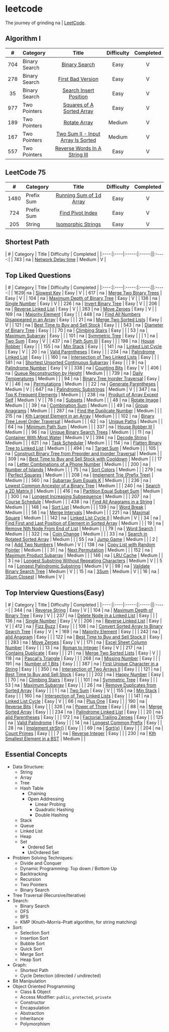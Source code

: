 # leetcode
The journey of grinding na | [LeetCode](https://leetcode.com/).

## Algorithm I
| # | Category | Title | Difficulty | Completed |
|:----:|:----|:-----:|:-----:|:-----:|
| 704 | Binary Search | [Binary Search](https://leetcode.com/problems/binary-search) | Easy | V |
| 278 | Binary Search | [First Bad Version](https://leetcode.com/problems/first-bad-version) | Easy | V |
| 35 | Binary Search | [Search Insert Position](https://leetcode.com/problems/search-insert-position) | Easy | V |
| 977 | Two Pointers | [Squares of A Sorted Array](https://leetcode.com/problems/squares-of-a-sorted-array) | Easy | V |
| 189 | Two Pointers | [Rotate Array](https://leetcode.com/problems/rotate-array) | Medium | V |
| 167 | Two Pointers | [Two Sum II - Input Array Is Sorted](https://leetcode.com/problems/two-sum-ii-input-array-is-sorted) | Medium | V |
| 557 | Two Pointers | [Reverse Words In A String III](https://leetcode.com/problems/reverse-words-in-a-string-iii) | Easy | V |

## LeetCode 75
| # | Category | Title | Difficulty | Completed |
|:----:|:----|:-----:|:-----:|:-----:|
| 1480 | Prefix Sum | [Running Sum of 1d Array](https://leetcode.com/problems/running-sum-of-1d-array) | Easy | V |
| 724 | Prefix Sum |  [Find Pivot Index](https://leetcode.com/problems/find-pivot-index) | Easy | V |
| 205 | String | [Isomorphic Strings](https://leetcode.com/problems/isomorphic-strings) | Easy | V |

## Shortest Path 
| # | Category | Title | Difficulty | Completed |
|:----:|:----|:-----:|:-----:||:-----:|
| 743 | na | [Network Delay time](https://leetcode.com/problems/network-delay-time) | Medium | V |

## Top Liked Questions

| # | Category | Title | Difficulty | Completed |
|:----:|:----|:-----:|:-----:||:-----:|
| 1629| na | [Slowest Key](https://leetcode.com/problems/slowest-key) | Easy | V |
| 617 | na | [Merge Two Binary Trees](https://leetcode.com/problems/merge-two-binary-trees) | Easy | V |
| 104 | na | [Maximum Depth of Binary Tree](https://leetcode.com/problems/maximum-depth-of-binary-tree) | Easy | V |
| 136 | na | [Single Number](https://leetcode.com/problems/single-number) | Easy | V |
| 226 | na | [Invert Binary Tree](https://leetcode.com/problems/invert-binary-tree) | Easy | V |
| 206 | na | [Reverse Linked List](https://leetcode.com/problems/reverse-linked-list) | Easy | V |
| 283 | na | [Move Zeroes](https://leetcode.com/problems/move-zeroes) | Easy | V |
| 169 | na | [Majority Element](https://leetcode.com/problems/majority-element) | Easy |  |
| 448 | na | [Find All Numbers Disappeared in an Array](https://leetcode.com/problems/find-all-numbers-disappeared-in-an-array) | Easy |  |
| 21 | na | [Merge Two Sorted Lists](https://leetcode.com/problems/merge-two-sorted-lists) | Easy | V |
| 121 | na | [Best Time to Buy and Sell Stock](https://leetcode.com/problems/best-time-to-buy-and-sell-stock) | Easy |  |
| 543 | na | [Diameter of Binary Tree](https://leetcode.com/problems/diameter-of-binary-tree) | Easy |  |
| 70 | na | [Climbing Stairs](https://leetcode.com/problems/climbing-stairs) | Easy |  |
| 53 | na | [Maximum Subarray](https://leetcode.com/problems/maximum-subarray) | Easy |  |
| 101 | na | [Symmetric Tree](https://leetcode.com/problems/symmetric-tree) | Easy |  |
| 1 | na | [Two Sum](https://leetcode.com/problems/two-sum) | Easy | V |
| 437 | na | [Path Sum III](https://leetcode.com/problems/path-sum-iii) | Easy |  |
| 198 | na | [House Robber](https://leetcode.com/problems/house-robber) | Easy |  |
| 155 | na | [Min Stack](https://leetcode.com/problems/min-stack) | Easy |  |
| 141 | na | [Linked List Cycle](https://leetcode.com/problems/linked-list-cycle) | Easy | V |
| 20 | na | [Valid Parentheses](https://leetcode.com/problems/valid-parentheses) | Easy |  |
| 234 | na | [Palindrome Linked List](https://leetcode.com/problems/palindrome-linked-list) | Easy |  |
| 160 | na | [Intersection of Two Linked Lists](https://leetcode.com/problems/intersection-of-two-linked-lists) | Easy |  |
| 581 | na | [Shortest Unsorted Continuous Subarray](https://leetcode.com/problems/shortest-unsorted-continuous-subarray) | Easy |  |
| 9 | na | [Palindrome Number](https://leetcode.com/problems/palindrome-number) | Easy | V |
| 338 | na | [Counting Bits](https://leetcode.com/problems/counting-bits) | Easy | V |
| 406 | na | [Queue Reconstruction by Height](https://leetcode.com/problems/queue-reconstruction-by-height) | Medium |  |
| 739 | na | [Daily Temperatures](https://leetcode.com/problems/daily-temperatures) | Medium |  |
| 94 | na | [Binary Tree Inorder Traversal](https://leetcode.com/problems/binary-tree-inorder-traversal) | Easy | V |
| 46 | na | [Permutations](https://leetcode.com/problems/permutations) | Medium |  |
| 22 | na | [Generate Parentheses](https://leetcode.com/problems/generate-parentheses) | Medium | V |
| 647 | na | [Palindromic Substrings](https://leetcode.com/problems/palindromic-substrings) | Medium | V |
| 347 | na | [Top K Frequent Elements](https://leetcode.com/problems/top-k-frequent-elements) | Medium |  |
| 238 | na | [Product of Array Except Self](https://leetcode.com/problems/product-of-array-except-self) | Medium | V |
| 78 | na | [Subsets](https://leetcode.com/problems/subsets) | Medium |  |
| 48 | na | [Rotate Image](https://leetcode.com/problems/rotate-image) | Medium |  |
| 39 | na | [Combination Sum](https://leetcode.com/problems/combination-sum) | Medium |  |
| 49 | na | [Group Anagrams](https://leetcode.com/problems/group-anagrams) | Medium |  |
| 287 | na | [Find the Duplicate Number](https://leetcode.com/problems/find-the-duplicate-number) | Medium |  |
| 215 | na | [Kth Largest Element in an Array](https://leetcode.com/problems/kth-largest-element-in-an-array) | Medium |  |
| 102 | na | [Binary Tree Level Order Traversal](https://leetcode.com/problems/binary-tree-level-order-traversal) | Medium |  |
| 62 | na | [Unique Paths](https://leetcode.com/problems/unique-paths) | Medium |  |
| 64 | na | [Minimum Path Sum](https://leetcode.com/problems/minimum-path-sum) | Medium |  |
| 337 | na | [House Robber III](https://leetcode.com/problems/house-robber-iii) | Medium |  |
| 96 | na | [Unique Binary Search Trees](https://leetcode.com/problems/unique-binary-search-trees) | Medium |  |
| 11 | na | [Container With Most Water](https://leetcode.com/problems/container-with-most-water) | Medium | V |
| 394 | na | [Decode String](https://leetcode.com/problems/decode-string) | Medium |  |
| 621 | na | [Task Scheduler](https://leetcode.com/problems/task-scheduler) | Medium |  |
| 114 | na | [Flatten Binary Tree to Linked List](https://leetcode.com/problems/flatten-binary-tree-to-linked-list) | Medium |  |
| 494 | na | [Target Sum](https://leetcode.com/problems/target-sum) | Medium |  |
| 105 | na | [Construct Binary Tree from Preorder and Inorder Traversal](https://leetcode.com/problems/construct-binary-tree-from-preorder-and-inorder-traversal) | Medium |  |
| 309 | na | [Best Time to Buy and Sell Stock with Cooldown](https://leetcode.com/problems/best-time-to-buy-and-sell-stock-with-cooldown) | Medium |  |
| 17 | na | [Letter Combinations of a Phone Number](https://leetcode.com/problems/letter-combinations-of-a-phone-number) | Medium |  |
| 200 | na | [Number of Islands](https://leetcode.com/problems/number-of-islands) | Medium |  |
| 75 | na | [Sort Colors](https://leetcode.com/problems/sort-colors) | Medium |  |
| 279 | na | [Perfect Squares](https://leetcode.com/problems/perfect-squares) | Medium |  |
| 208 | na | [Implement Trie (Prefix Tree)](https://leetcode.com/problems/implement-trie-prefix-tree) | Medium |  |
| 560 | na | [Subarray Sum Equals K](https://leetcode.com/problems/subarray-sum-equals-k) | Medium |  |
| 236 | na | [Lowest Common Ancestor of a Binary Tree](https://leetcode.com/problems/lowest-common-ancestor-of-a-binary-tree) | Medium |  |
| 240 | na | [Search a 2D Matrix II](https://leetcode.com/problems/search-a-2d-matrix-ii) | Medium |  |
| 416 | na | [Partition Equal Subset Sum](https://leetcode.com/problems/partition-equal-subset-sum) | Medium |  |
| 300 | na | [Longest Increasing Subsequence](https://leetcode.com/problems/longest-increasing-subsequence) | Medium |  |
| 207 | na | [Course Schedule](https://leetcode.com/problems/course-schedule) | Medium |  |
| 438 | na | [Find All Anagrams in a String](https://leetcode.com/problems/find-all-anagrams-in-a-string) | Medium |  |
| 148 | na | [Sort List](https://leetcode.com/problems/sort-list) | Medium |  |
| 139 | na | [Word Break](https://leetcode.com/problems/word-break) | Medium |  |
| 56 | na | [Merge Intervals](https://leetcode.com/problems/merge-intervals) | Medium |  |
| 221 | na | [Maximal Square](https://leetcode.com/problems/maximal-square) | Medium |  |
| 142 | na | [Linked List Cycle II](https://leetcode.com/problems/linked-list-cycle-ii) | Medium | V |
| 34 | na | [Find First and Last Position of Element in Sorted Array](https://leetcode.com/problems/find-first-and-last-position-of-element-in-sorted-array) | Medium |  |
| 19 | na | [Remove Nth Node From End of List](https://leetcode.com/problems/remove-nth-node-from-end-of-list) | Medium |  |
| 79 | na | [Word Search](https://leetcode.com/problems/word-search) | Medium |  |
| 322 | na | [Coin Change](https://leetcode.com/problems/coin-change) | Medium |  |
| 33 | na | [Search in Rotated Sorted Array](https://leetcode.com/problems/search-in-rotated-sorted-array) | Medium |  |
| 55 | na | [Jump Game](https://leetcode.com/problems/jump-game) | Medium |  |
| 2 | na | [Add Two Numbers](https://leetcode.com/problems/add-two-numbers) | Medium | V |
| 138 | na | [Copy List with Random Pointer](https://leetcode.com/problems/copy-list-with-random-pointer) | Medium |  |
| 31 | na | [Next Permutation](https://leetcode.com/problems/next-permutation) | Medium |  |
| 152 | na | [Maximum Product Subarray](https://leetcode.com/problems/maximum-product-subarray) | Medium |  |
| 146 | na | [LRU Cache](https://leetcode.com/problems/lru-cache) | Medium |  |
| 3 | na | [Longest Substring Without Repeating Characters](https://leetcode.com/problems/longest-substring-without-repeating-characters) | Medium | V |
| 5 | na | [Longest Palindromic Substring](https://leetcode.com/problems/longest-palindromic-substring) | Medium | V |
| 98 | na | [Validate Binary Search Tree](https://leetcode.com/problems/validate-binary-search-tree) | Medium | V |
| 15 | na | [3Sum](https://leetcode.com/problems/3sum) | Medium | V |
| 16 | na | [3Sum Closest](https://leetcode.com/problems/3sum-closest/) | Medium | V |

## Top Interview Questions(Easy)

| # | Category | Title | Difficulty | Completed |
|:----:|:----|:-----:|:-----:||:-----:|
| 344 | na | [Reverse String](https://leetcode.com/problems/reverse-string) | Easy | V |
| 104 | na | [Maximum Depth of Binary Tree](https://leetcode.com/problems/maximum-depth-of-binary-tree) | Easy | V |
| 237 | na | [Delete Node in a Linked List](https://leetcode.com/problems/delete-node-in-a-linked-list) | Easy |  |
| 136 | na | [Single Number](https://leetcode.com/problems/single-number) | Easy | V |
| 206 | na | [Reverse Linked List](https://leetcode.com/problems/reverse-linked-list) | Easy | V |
| 412 | na | [Fizz Buzz](https://leetcode.com/problems/fizz-buzz) | Easy |  |
| 108 | na | [Convert Sorted Array to Binary Search Tree](https://leetcode.com/problems/convert-sorted-array-to-binary-search-tree) | Easy | V | *
| 169 | na | [Majority Element](https://leetcode.com/problems/majority-element) | Easy |  |
| 242 | na | [alid Anagram](https://leetcode.com/problems/valid-anagram) | Easy |  |
| 122 | na | [Best Time to Buy and Sell Stock II](https://leetcode.com/problems/best-time-to-buy-and-sell-stock-ii) | Easy |  |
| 283 | na | [Move Zeroes](https://leetcode.com/problems/move-zeroes) | Easy | V |
| 171 | na | [Excel Sheet Column Number](https://leetcode.com/problems/excel-sheet-column-number) | Easy |  |
| 13 | na | [Roman to Integer](https://leetcode.com/problems/roman-to-integer) | Easy | V |
| 217 | na | [Contains Duplicate](https://leetcode.com/problems/contains-duplicate) | Easy |  |
| 21 | na | [Merge Two Sorted Lists](https://leetcode.com/problems/merge-two-sorted-lists) | Easy | V |
| 118 | na | [Pascal's Triangle](https://leetcode.com/problems/pascals-triangle) | Easy |  |
| 268 | na | [Missing Number](https://leetcode.com/problems/missing-number) | Easy |  |
| 191 | na | [Number of 1 Bits](https://leetcode.com/problems/number-of-1-bits) | Easy |  |
| 387 | na | [First Unique Character in a String](https://leetcode.com/problems/first-unique-character-in-a-string) | Easy |  |
| 350 | na | [Intersection of Two Arrays II](https://leetcode.com/problems/intersection-of-two-arrays-ii) | Easy |  |
| 121 | na | [Best Time to Buy and Sell Stock](https://leetcode.com/problems/best-time-to-buy-and-sell-stock) | Easy |  |
| 202 | na | [Happy Number](https://leetcode.com/problems/happy-number) | Easy |  |
| 70 | na | [Climbing Stairs](https://leetcode.com/problems/climbing-stairs) | Easy |  |
| 101 | na | [Symmetric Tree](https://leetcode.com/problems/symmetric-tree) | Easy |  |
| 53 | na | [Maximum Subarray](https://leetcode.com/problems/maximum-subarray) | Easy |  |
| 26 | na | [Remove Duplicates from Sorted Array](https://leetcode.com/problems/remove-duplicates-from-sorted-array) | Easy |  |
| 1 | na | [Two Sum](https://leetcode.com/problems/two-sum) | Easy | V |
| 155 | na | [Min Stack](https://leetcode.com/problems/min-stack) | Easy |  |
| 160 | na | [Intersection of Two Linked Lists](https://leetcode.com/problems/intersection-of-two-linked-lists) | Easy |  |
| 141 | na | [Linked List Cycle](https://leetcode.com/problems/linked-list-cycle) | Easy | V |
| 66 | na | [Plus One](https://leetcode.com/problems/plus-one) | Easy |  |
| 190 | na | [Reverse Bits](https://leetcode.com/problems/reverse-bits) | Easy |  |
| 326 | na | [Power of Three](https://leetcode.com/problems/power-of-three) | Easy |  |
| 88 | na | [Merge Sorted Array](https://leetcode.com/problems/merge-sorted-array) | Easy |  |
| 234 | na | [Palindrome Linked List](https://leetcode.com/problems/palindrome-linked-list) | Easy |  |
| 20 | na | [alid Parentheses](https://leetcode.com/problems/valid-parentheses) | Easy |  |
| 172 | na | [Factorial Trailing Zeroes](https://leetcode.com/problems/factorial-trailing-zeroes) | Easy |  |
| 125 | na | [Valid Palindrome](https://leetcode.com/problems/valid-palindrome) | Easy |  |
| 14 | na | [Longest Common Prefix](https://leetcode.com/problems/longest-common-prefix) | Easy |  |
| 28 | na | [Implement strStr()](https://leetcode.com/problems/implement-strstr) | Easy |  |
| 69 | na | [Sqrt(x)](https://leetcode.com/problems/sqrtx) | Easy |  |
| 204 | na | [Count Primes](https://leetcode.com/problems/count-primes) | Easy |  |
| 7 | na | [Reverse Integer](https://leetcode.com/problems/reverse-integer) | Easy |  |
| 230 | na | [Kth Smallest Element in a BST](https://leetcode.com/problems/kth-smallest-element-in-a-bst) | Medium |  |





## Essential Concepts
* Data Structure:
  - String
  - Array
  - Tree
  - Hash Table
    - Chaining
    - Open Addressing
      - Linear Probing
      - Quadratic Hashing
      - Double Hashing 
  - Stack
  - Queue
  - Linked List
  - Heap
  - Set
    - Ordered Set
    - UnOrdered Set
* Problem Solving Techniques:
  - Divide and Conquer
  - Dynamic Programming: Top down / Bottom Up
  - Backtracking
  - Recursion
  - Two Pointers
  - Binary Search
* Tree Traversal (Recursive/Iterative)
* Search:
  - Binary Search
  - DFS
  - BFS
  - KMP (Knuth–Morris–Pratt algorithm, for string matching)
* Sort:
  - Selection Sort
  - Insertion Sort
  - Bubble Sort
  - Quick Sort
  - Merge Sort
  - Heap Sort
* Graph:
  - Shortest Path
  - Cycle Detection (directed / undirected)
* Bit Manipulation
* Object Oriented Programming
  - Class & Object
  - Access Modifier: `public`, `protected`, `private`
  - Constructor
  - Encapsulation
  - Abstraction
  - Inheritance
  - Polymorphism
